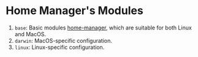 # Home Manager's Modules

1. `base`: Basic modules [home-manager](https://github.com/nix-community/home-manager), which are suitable for both Linux and MacOS.
2. `darwin`: MacOS-specific configuration.
3. `linux`: Linux-specific configuration.
